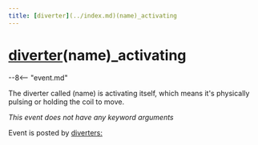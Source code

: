 ```yaml
---
title: [diverter](../index.md)(name)_activating
---
```


# [diverter](../index.md)(name)_activating


--8<-- "event.md"

The diverter called (name) is activating itself, which means it's
physically pulsing or holding the coil to move.

*This event does not have any keyword arguments*

Event is posted by [diverters:](../config/diverters.md)
